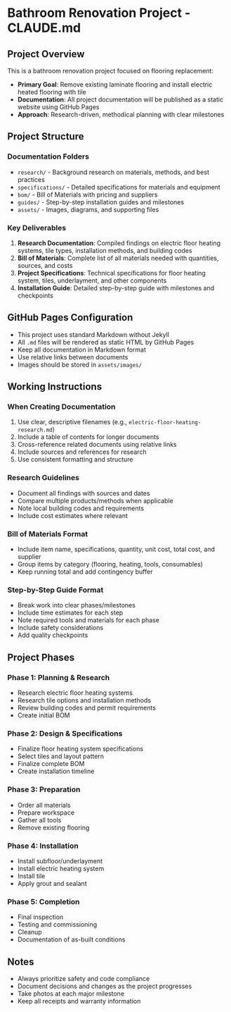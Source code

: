 # Bathroom Renovation Project - CLAUDE.md

## Project Overview
This is a bathroom renovation project focused on flooring replacement:
- **Primary Goal**: Remove existing laminate flooring and install electric heated flooring with tile
- **Documentation**: All project documentation will be published as a static website using GitHub Pages
- **Approach**: Research-driven, methodical planning with clear milestones

## Project Structure

### Documentation Folders
- `research/` - Background research on materials, methods, and best practices
- `specifications/` - Detailed specifications for materials and equipment
- `bom/` - Bill of Materials with pricing and suppliers
- `guides/` - Step-by-step installation guides and milestones
- `assets/` - Images, diagrams, and supporting files

### Key Deliverables
1. **Research Documentation**: Compiled findings on electric floor heating systems, tile types, installation methods, and building codes
2. **Bill of Materials**: Complete list of all materials needed with quantities, sources, and costs
3. **Project Specifications**: Technical specifications for floor heating system, tiles, underlayment, and other components
4. **Installation Guide**: Detailed step-by-step guide with milestones and checkpoints

## GitHub Pages Configuration
- This project uses standard Markdown without Jekyll
- All `.md` files will be rendered as static HTML by GitHub Pages
- Keep all documentation in Markdown format
- Use relative links between documents
- Images should be stored in `assets/images/`

## Working Instructions

### When Creating Documentation
1. Use clear, descriptive filenames (e.g., `electric-floor-heating-research.md`)
2. Include a table of contents for longer documents
3. Cross-reference related documents using relative links
4. Include sources and references for research
5. Use consistent formatting and structure

### Research Guidelines
- Document all findings with sources and dates
- Compare multiple products/methods when applicable
- Note local building codes and requirements
- Include cost estimates where relevant

### Bill of Materials Format
- Include item name, specifications, quantity, unit cost, total cost, and supplier
- Group items by category (flooring, heating, tools, consumables)
- Keep running total and add contingency buffer

### Step-by-Step Guide Format
- Break work into clear phases/milestones
- Include time estimates for each step
- Note required tools and materials for each phase
- Include safety considerations
- Add quality checkpoints

## Project Phases

### Phase 1: Planning & Research
- Research electric floor heating systems
- Research tile options and installation methods
- Review building codes and permit requirements
- Create initial BOM

### Phase 2: Design & Specifications
- Finalize floor heating system specifications
- Select tiles and layout pattern
- Finalize complete BOM
- Create installation timeline

### Phase 3: Preparation
- Order all materials
- Prepare workspace
- Gather all tools
- Remove existing flooring

### Phase 4: Installation
- Install subfloor/underlayment
- Install electric heating system
- Install tile
- Apply grout and sealant

### Phase 5: Completion
- Final inspection
- Testing and commissioning
- Cleanup
- Documentation of as-built conditions

## Notes
- Always prioritize safety and code compliance
- Document decisions and changes as the project progresses
- Take photos at each major milestone
- Keep all receipts and warranty information
